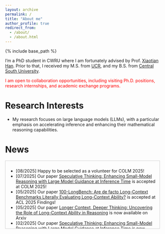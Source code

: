 ```yaml
---
layout: archive
permalink: /
title: "About me"
author_profile: true
redirect_from: 
  - /about/
  - /about.html
---
```


{% include base_path %}

I’m a PhD student in CWRU where I am fortunately advised by Prof. [Xiaotian Han](https://ahxt.github.io/). Prior to that, I received my M.S. from [UCR](https://www.ece.ucr.edu/), and my B.S. from [Central South University](https://soa.csu.edu.cn/).

<span style="color:red;">I am open to collaboration opportunities, including visiting Ph.D. positions, research internships, and academic exchange programs.</span>

Research Interests
======
* My research focuses on large language models (LLMs), with a particular emphasis on accelerating inference and enhancing their mathematical reasoning capabilities.

News
======
<div style="max-height:200px; overflow-y:auto; border:1px solid #ccc; padding:10px;">

- [08/2025] Happy to be selected as a volunteer for COLM 2025!
- [07/2025] Our paper [Speculative Thinking: Enhancing Small-Model Reasoning with Large Model Guidance at Inference Time](https://arxiv.org/abs/2504.12329) is accepted at COLM 2025! 
- [05/2025] Our paper [100-LongBench: Are de facto Long-Context Benchmarks Literally Evaluating Long-Context Ability?](https://arxiv.org/abs/2505.19293) is accepted at ACL 2025 Findings! 
- [05/2025] Our paper [Longer Context, Deeper Thinking: Uncovering the Role of Long-Context Ability in Reasoning](https://arxiv.org/abs/2505.17315) is now available on Arxiv
- [02/2025] Our paper [Speculative Thinking: Enhancing Small-Model Reasoning with Large Model Guidance at Inference Time](https://arxiv.org/abs/2504.12329) is now available on Arxiv
- [02/2025] Our paper [Thinking Preference Optimization](https://arxiv.org/abs/2502.13173) is now available on Arxiv
- [01/2025] Blog post: [Thinking Preference Optimization](https://uservan.github.io/posts/2025/01/Thinking_Preference_Optimization/)
- [01/2025] Start my Ph.D life in Computer Science, Case Western Reserve University (CWRU)

</div>